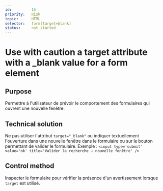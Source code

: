 ```yaml
---
id:         15
priority:   Risk
topic:      HTML
selector:   form[target=blank]
status:     not started
---
```


# Use with caution a target attribute with a _blank value for a form element

## Purpose

Permettre à l'utilisateur de prévoir le comportement des formulaires qui ouvrent une nouvelle fenêtre.

## Technical solution

Ne pas utiliser l'attribut `target="_blank"` ou indiquer textuellement l'ouverture dans une nouvelle fenêtre dans le formulaire ou sur le bouton permettant de valider le formulaire. Exemple : `<input type='submit' value='ok' title='Valider la recherche – nouvelle fenêtre' />`

## Control method

Inspecter le formulaire pour vérifier la présence d'un avertissement lorsque `target` est utilisé.
